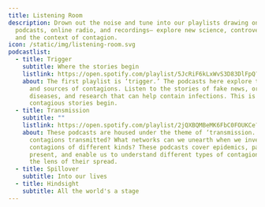 ```yaml
---
title: Listening Room
description: Drown out the noise and tune into our playlists drawing on
  podcasts, online radio, and recordings— explore new science, controversies,
  and the context of contagion.
icon: /static/img/listening-room.svg
podcastlist:
  - title: Trigger
    subtitle: Where the stories begin
    listlink: https://open.spotify.com/playlist/5JcRiF6kLxWvS3D83DlFpQ?si=c4f8df63e5f34928
    about: The first playlist is ‘trigger.’ The podcasts here explore the origins
      and sources of contagions. Listen to the stories of fake news, origins of
      diseases, and research that can help contain infections. This is where
      contagious stories begin.
  - title: Transmission
    subtitle: ""
    listlink: https://open.spotify.com/playlist/2jQXBQMBeMK6FbC0FOUKCe?si=cdf5b6d9786a45dd
    about: These podcasts are housed under the theme of ‘transmission.’’How are
      contagions transmitted? What networks can we unearth when we investigate
      contagions of different kinds? These podcasts cover epidemics, past and
      present, and enable us to understand different types of contagions through
      the lens of their spread.
  - title: Spillover
    subtitle: Into our lives
  - title: Hindsight
    subtitle: All the world's a stage
---
```

